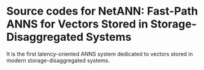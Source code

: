 # Source codes for NetANN: Fast-Path ANNS for Vectors Stored in Storage-Disaggregated Systems
It is the first latency-oriented ANNS system dedicated to vectors stored in modern storage-disaggregated systems.
